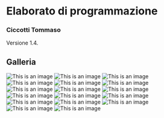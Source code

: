 # Elaborato di programmazione
### Ciccotti Tommaso
Versione 1.4.


## Galleria
![This is an image](/Screenshots/Screenshot(44).jpg)
![This is an image](/Screenshots/Screenshot(21).jpg)
![This is an image](/Screenshots/Screenshot(25).jpg)
![This is an image](/Screenshots/Screenshot(26).jpg)
![This is an image](/Screenshots/Screenshot(28).jpg)
![This is an image](/Screenshots/Screenshot(29).jpg)
![This is an image](/Screenshots/Screenshot(30).jpg)
![This is an image](/Screenshots/Screenshot(32).jpg)
![This is an image](/Screenshots/Screenshot(33).jpg)
![This is an image](/Screenshots/Screenshot(35).jpg)
![This is an image](/Screenshots/Screenshot(36).jpg)
![This is an image](/Screenshots/Screenshot(37).jpg)
![This is an image](/Screenshots/Screenshot(38).jpg)
![This is an image](/Screenshots/Screenshot(43).jpg)
![This is an image](/Screenshots/Screenshot(39).jpg)
![This is an image](/Screenshots/Screenshot(40).jpg)
![This is an image](/Screenshots/Screenshot(42).jpg)
